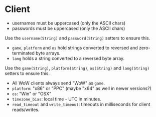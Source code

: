 # Client

- usernames must be uppercased (only the ASCII chars)
- passwords must be uppercased (only the ASCII chars)

Use the `username(String)` and `password(String)` setters to ensure this.

- `game`, `platform` and `os` hold strings converted to reversed and zero-terminated byte arrays.
- `lang` holds a string converted to a reversed byte array.

Use the `game(String)`, `platform(String)`, `os(String)` and `lang(String)` setters to ensure this.

- All WoW clients always send "WoW" as `game`.
- `platform`: "x86" or "PPC" (maybe "x64" as well in newer versions?)
- `os`: "Win" or "OSX"
- `timezone_bias`: local time - UTC in minutes.
- `read_timeout` and `write_timeout`: timeouts in milliseconds for client reads/writes.